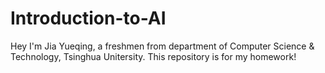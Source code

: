 # Introduction-to-AI

Hey I'm Jia Yueqing, a freshmen from department of Computer Science & Technology, Tsinghua Unitersity. This repository is for my homework!
